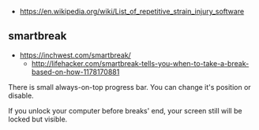 - https://en.wikipedia.org/wiki/List_of_repetitive_strain_injury_software

## smartbreak

- https://inchwest.com/smartbreak/
  - http://lifehacker.com/smartbreak-tells-you-when-to-take-a-break-based-on-how-1178170881

There is small always-on-top progress bar. You can change it's position or disable.

If you unlock your computer before breaks' end, your screen still will be locked but visible.

